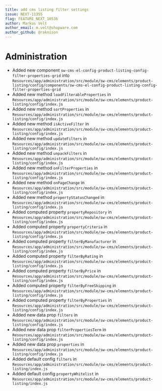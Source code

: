 ```yaml
---
title: add cms listing filter settings
issue: NEXT-11355
flag: FEATURE_NEXT_10536
author: Markus Velt
author_email: m.velt@shopware.com 
author_github: @raknison
---
```

# Administration
* Added new component `sw-cms-el-config-product-listing-config-filter-properties-grid` into `Resources/app/administration/src/module/sw-cms/elements/product-listing/config/components/sw-cms-el-config-product-listing-config-filter-properties-grid`
* Added new method `loadFilterableProperties` in `Resources/app/administration/src/module/sw-cms/elements/product-listing/config/index.js`
* Added new method `sortProperties` in `Resources/app/administration/src/module/sw-cms/elements/product-listing/config/index.js`
* Added new method `isActiveFilter` in `Resources/app/administration/src/module/sw-cms/elements/product-listing/config/index.js`
* Added new method `updateFilters` in `Resources/app/administration/src/module/sw-cms/elements/product-listing/config/index.js`
* Added new method `unpackFilters` in `Resources/app/administration/src/module/sw-cms/elements/product-listing/config/index.js`
* Added new method `onFilterProperties` in `Resources/app/administration/src/module/sw-cms/elements/product-listing/config/index.js`
* Added new method `onPageChange` in `Resources/app/administration/src/module/sw-cms/elements/product-listing/config/index.js`
* Added new method `propertyStatusChanged` in `Resources/app/administration/src/module/sw-cms/elements/product-listing/config/index.js`
* Added computed property `propertyRepository` in `Resources/app/administration/src/module/sw-cms/elements/product-listing/config/index.js`
* Added computed property `propertyCriteria` in `Resources/app/administration/src/module/sw-cms/elements/product-listing/config/index.js`
* Added computed property `filterByManufacturer` in `Resources/app/administration/src/module/sw-cms/elements/product-listing/config/index.js`
* Added computed property `filterByRating` in `Resources/app/administration/src/module/sw-cms/elements/product-listing/config/index.js`
* Added computed property `filterByPrice` in `Resources/app/administration/src/module/sw-cms/elements/product-listing/config/index.js`
* Added computed property `filterByFreeShipping` in `Resources/app/administration/src/module/sw-cms/elements/product-listing/config/index.js`
* Added computed property `filterByProperties` in `Resources/app/administration/src/module/sw-cms/elements/product-listing/config/index.js`
* Added new data prop `filters` in `Resources/app/administration/src/module/sw-cms/elements/product-listing/config/index.js`
* Added new data prop `filterPropertiesTerm` in `Resources/app/administration/src/module/sw-cms/elements/product-listing/config/index.js`
* Added new data prop `properties` in `Resources/app/administration/src/module/sw-cms/elements/product-listing/config/index.js`
* Added default config `filters` in `Resources/app/administration/src/module/sw-cms/elements/product-listing/index.js`
* Added default config `propertyWhitelist` in `Resources/app/administration/src/module/sw-cms/elements/product-listing/index.js`
